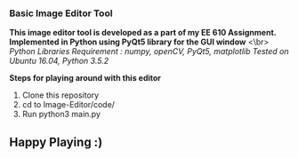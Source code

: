 ### Basic Image Editor Tool ###

**This image editor tool is developed as a part of my EE 610 Assignment. Implemented in Python using PyQt5 library for the GUI window** <\br>
*Python Libraries Requirement : numpy, openCV, PyQt5, matplotlib*
*Tested on Ubuntu 16.04, Python 3.5.2*

**Steps for playing around with this editor**<br>
1. Clone this repository <br>
2. cd to Image-Editor/code/ <br>
3. Run python3 main.py <br>

## Happy Playing :)
